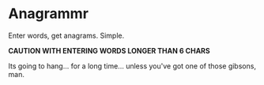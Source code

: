 # Anagrammr
Enter words, get anagrams. Simple.

**CAUTION WITH ENTERING WORDS LONGER THAN 6 CHARS**

Its going to hang... for a long time... unless you've got one of those gibsons, man.